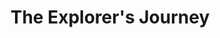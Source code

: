 ---
layout: blog
publisher: UX Collective
originalurl: https://uxdesign.cc/the-explorers-journey-c34d39c98540
title: "The Explorer's Journey"
snippet: "How to build products that help people succeed"
category: [search,featured]
---